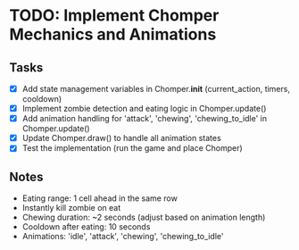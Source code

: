 # TODO: Implement Chomper Mechanics and Animations

## Tasks
- [x] Add state management variables in Chomper.__init__ (current_action, timers, cooldown)
- [x] Implement zombie detection and eating logic in Chomper.update()
- [x] Add animation handling for 'attack', 'chewing', 'chewing_to_idle' in Chomper.update()
- [x] Update Chomper.draw() to handle all animation states
- [x] Test the implementation (run the game and place Chomper)

## Notes
- Eating range: 1 cell ahead in the same row
- Instantly kill zombie on eat
- Chewing duration: ~2 seconds (adjust based on animation length)
- Cooldown after eating: 10 seconds
- Animations: 'idle', 'attack', 'chewing', 'chewing_to_idle'
